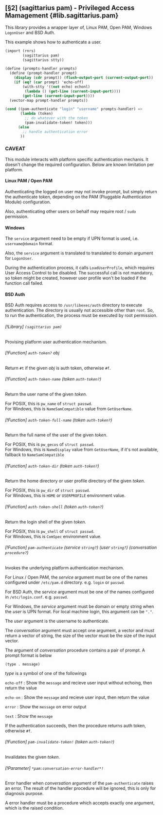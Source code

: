 [§2] (sagittarius pam) - Privileged Access Mamagement {#lib.sagittarius.pam}
-------------

This library provides a wrapper layer of, Linux PAM, Open PAM, 
Windows `LogonUser` and BSD Auth.

This example shows how to authenticate a user.
```scheme
(import (rnrs)
        (sagittarius pam)
        (sagittarius stty))

(define (prompts-handler prompts)
  (define (prompt-handler prompt)
    (display (cdr prompt)) (flush-output-port (current-output-port))
    (if (eq? (car prompt) 'echo-off)
        (with-stty '((not echo) echonl) 
         (lambda () (get-line (current-input-port))))
        (get-line (current-input-port))))
  (vector-map prompt-handler prompts))

(cond ((pam-authenticate "login" "username" prompts-handler) =>
       (lambda (token)
         ;; do whatever with the token
         (pam-invalidate-token! token)))
      (else 
        ;; handle authentication error
       ))
```

### CAVEAT

This module interacts with platform specific authentication mechanis.
It doesn't change the required configuration. Below are known limitation
per platform.

#### Linux PAM / Open PAM

Authenticating the logged on user may not invoke prompt, but simply
return the authenticate token, depending on the PAM 
(Pluggable Authentication Module) configuration.

Also, authenticating other users on behalf may require root / `sudo`
permission.

#### Windows

The `service` argument need to be empty if UPN format is used,
i.e. `username@domain` format.

Also, the `service` argument is translated to translated to domain
argument for `LogonUser`.

During the authentication process, it calls `LoadUserProfile`, which
requires User Access Control to be disabled. The successful call is
not mandatory, so token might be created, however user profile won't
be loaded if the function call failed.

#### BSD Auth

BSD Auth requires access to `/usr/libexec/auth` directory to execute
authentication. The directory is usually not accessible other than
`root`. So, to run the authentication, the process must be executed
by root permission.


###### [!Library] `(sagittarius pam)`

Provising platform user authentication mechanism.

###### [!Function] `auth-token?` _obj_

Return `#t` if the given _obj_ is auth token, otherwise `#f`.

###### [!Function] `auth-token-name` (_token_ `auth-token?`)

Return the user name of the given _token_.

For POSIX, this is `pw_name` of `struct passwd`.  
For Windows, this is `NameSamCompatible` value from `GetUserName`.

###### [!Function] `auth-token-full-name` (_token_ `auth-token?`)

Return the full name of the user of the given _token_.

For POSIX, this is `pw_gecos` of `struct passwd`.  
For Windows, this is `NameDisplay` value from `GetUserName`, if it's
not available, fallback to `NameSamCompatible`


###### [!Function] `auth-token-dir` (_token_ `auth-token?`)

Return the home directory or user profile directory of the given _token_.

For POSIX, this is `pw_dir` of `struct passwd`.  
For Windows, this is `HOME` or `USERPROFILE` environment value.


###### [!Function] `auth-token-shell` (_token_ `auth-token?`)

Return the login shell of the given _token_.

For POSIX, this is `pw_shell` of `struct passwd`.  
For Windows, this is `ComSpec` environment value.


###### [!Function] `pam-authenticate` (_service_ `string?`) (_user_ `string?`) (_conversation_ `procedure?`)

Invokes the underlying platform authentication mechanism.

For Linux / Open PAM, the _service_ argument must be one of the
names configured under `/etc/pam.d` directory. e.g. `login` or
`passwd`.

For BSD Auth, the _service_ argument must be one of the names
configured in `/etc/login.conf`. e.g. `passwd`.

For Windows, the _service_ argument must be domain or empty string when
the _user_ is UPN format. For local machine login, this argument can be
`"."`.

The _user_ argument is the username to authenticate.

The _conversation_ argument must accept one argument, a vector and
must return a vector of string, the size of the vector must be the
size of the input vector.

The argument of _conversation_ procedure contains a pair of prompt.
A prompt format is below

`(type . message)`

_type_ is a symbol of one of the followings

`echo-off`
: Show the `message` and recieve user input without echoing, then
  return the value

`echo-on`
: Show the `message` and recieve user input, then return the value

`error`
: Show the `message` on error output

`text`
: Show the `message`

If the authentication succeeds, then the procedure returns auth token,
otherwise `#f`.

###### [!Function] `pam-invalidate-token!` (_token_ `auth-token?`)

Invalidates the given _token_.

###### [!Parameter] `*pam:conversation-error-handler*!`

Error handler when _conversation_ argument of the `pam-authenticate`
raises an error. The result of the handler procedure will be ignored,
this is only for diagnosis purpose.

A error handler must be a procedure which accepts exactly one argument,
which is the raised condition.
